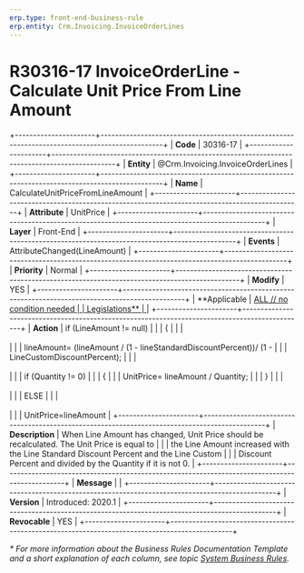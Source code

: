 ```yaml
---
erp.type: front-end-business-rule
erp.entity: Crm.Invoicing.InvoiceOrderLines
---
```


# R30316-17 InvoiceOrderLine - Calculate Unit Price From Line Amount
+----------------------+-----------------------------------------------------------------------------------------------+
| **Code**             | 30316-17                                                                                      |
+----------------------+-----------------------------------------------------------------------------------------------+
| **Entity**           | @Crm.Invoicing.InvoiceOrderLines                                                              |
+----------------------+-----------------------------------------------------------------------------------------------+
| **Name**             | CalculateUnitPriceFromLineAmount                                                              |
+----------------------+-----------------------------------------------------------------------------------------------+
| **Attribute**        | UnitPrice                                                                                     |
+----------------------+-----------------------------------------------------------------------------------------------+
| **Layer**            | Front-End                                                                                     |
+----------------------+-----------------------------------------------------------------------------------------------+
| **Events**           | AttributeChanged(LineAmount)                                                                  |
+----------------------+-----------------------------------------------------------------------------------------------+
| **Priority**         | Normal                                                                                        |
+----------------------+-----------------------------------------------------------------------------------------------+
| **Modify**           | YES                                                                                           |
+----------------------+-----------------------------------------------------------------------------------------------+
| **Applicable         | [ALL // no condition needed                                                                   |
| Legislations**       | ](xref:applicable-legislations)                                                               |
+----------------------+-----------------------------------------------------------------------------------------------+
| **Action**           | if (LineAmount != null)                                                                       |
|                      | {                                                                                             |
|                      | <br/><br/>                                                                                    |
|                      | lineAmount= (lineAmount / (1 - lineStandardDiscountPercent))/ (1 -                            |
|                      | LineCustomDiscountPercent);                                                                   |
|                      | <br/><br/>                                                                                    |
|                      | if (Quantity != 0)                                                                            |
|                      | {                                                                                             |
|                      | UnitPrice= lineAmount / Quantity;                                                             |
|                      | }                                                                                             |
|                      | <br/><br/>                                                                                    |
|                      | ELSE                                                                                          |
|                      | <br/><br/>                                                                                    |
|                      | UnitPrice=lineAmount                                                                          |
+----------------------+-----------------------------------------------------------------------------------------------+
| **Description**      | When Line Amount has changed, Unit Price should be recalculated. The Unit Price is equal to   |
|                      | the Line Amount increased with the Line Standard Discount Percent and the Line Custom         |
|                      | Discount Percent and divided by the Quantity if it is not 0.                                  |
+----------------------+-----------------------------------------------------------------------------------------------+
| **Message**          |                                                                                               |
+----------------------+-----------------------------------------------------------------------------------------------+
| **Version**          | Introduced: 2020.1                                                                            |
+----------------------+-----------------------------------------------------------------------------------------------+
| **Revocable**        | YES                                                                                           |
+----------------------+-----------------------------------------------------------------------------------------------+

*\* For more information about the Business Rules Documentation Template and a short explanation of each column, see
topic [System Business Rules](../templates/template-description-system-business-rules.md).*
